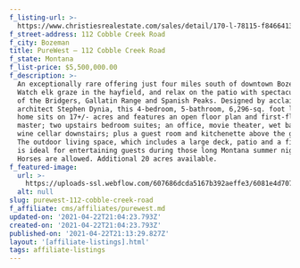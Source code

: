 ```yaml
---
f_listing-url: >-
  https://www.christiesrealestate.com/sales/detail/170-l-78115-f846641362/112-cobble-creek-road-bozeman-mt-59715
f_street-address: 112 Cobble Creek Road
f_city: Bozeman
title: PureWest – 112 Cobble Creek Road
f_state: Montana
f_list-price: $5,500,000.00
f_description: >-
  An exceptionally rare offering just four miles south of downtown Bozeman.
  Watch elk graze in the hayfield, and relax on the patio with spectacular views
  of the Bridgers, Gallatin Range and Spanish Peaks. Designed by acclaimed
  architect Stephen Dynia, this 4-bedroom, 5-bathroom, 6,296-sq. foot legacy
  home sits on 17+/- acres and features an open floor plan and first-floor
  master; two upstairs bedroom suites; an office, movie theater, wet bar, and
  wine cellar downstairs; plus a guest room and kitchenette above the garage.
  The outdoor living space, which includes a large deck, patio and a fireplace,
  is ideal for entertaining guests during those long Montana summer nights.
  Horses are allowed. Additional 20 acres available.
f_featured-image:
  url: >-
    https://uploads-ssl.webflow.com/607686dcda5167b392aeffe3/6081e4d707a62d740b5d83d1_607863787de0dc435540eb10_Screen_Shot_2020-12-22_at_8.55.47_AM.png
  alt: null
slug: purewest-112-cobble-creek-road
f_affiliate: cms/affiliates/purewest.md
updated-on: '2021-04-22T21:04:23.793Z'
created-on: '2021-04-22T21:04:23.793Z'
published-on: '2021-04-22T21:13:29.827Z'
layout: '[affiliate-listings].html'
tags: affiliate-listings
---
```



